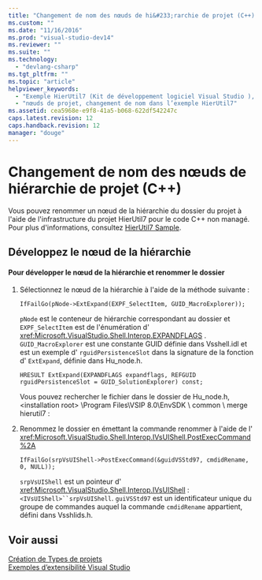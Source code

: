 ```yaml
---
title: "Changement de nom des nœuds de hi&#233;rarchie de projet (C++) | Microsoft Docs"
ms.custom: ""
ms.date: "11/16/2016"
ms.prod: "visual-studio-dev14"
ms.reviewer: ""
ms.suite: ""
ms.technology: 
  - "devlang-csharp"
ms.tgt_pltfrm: ""
ms.topic: "article"
helpviewer_keywords: 
  - "Exemple HierUtil7 (Kit de développement logiciel Visual Studio ), changement de nom des nœuds de projet"
  - "nœuds de projet, changement de nom dans l’exemple HierUtil7"
ms.assetid: cea5968e-e9f8-41a5-b068-622df542247c
caps.latest.revision: 12
caps.handback.revision: 12
manager: "douge"
---
```

# Changement de nom des nœuds de hi&#233;rarchie de projet (C++)
Vous pouvez renommer un nœud de la hiérarchie du dossier du projet à l'aide de l'infrastructure du projet HierUtil7 pour le code C\+\+ non managé.  Pour plus d'informations, consultez [HierUtil7 Sample](http://msdn.microsoft.com/fr-fr/29c15184-a70c-4813-86c2-fb1d47442d11).  
  
## Développez le nœud de la hiérarchie  
  
#### Pour développer le nœud de la hiérarchie et renommer le dossier  
  
1.  Sélectionnez le nœud de la hiérarchie à l'aide de la méthode suivante :  
  
    ```  
    IfFailGo(pNode->ExtExpand(EXPF_SelectItem, GUID_MacroExplorer));  
    ```  
  
     `pNode` est le conteneur de hiérarchie correspondant au dossier et `EXPF_SelectItem` est de l'énumération d' <xref:Microsoft.VisualStudio.Shell.Interop.EXPANDFLAGS> .  `GUID_MacroExplorer` est une constante GUID définie dans Vsshell.idl et est un exemple d' `rguidPersistenceSlot` dans la signature de la fonction d' `ExtExpand`, définie dans Hu\_node.h.  
  
    ```  
    HRESULT ExtExpand(EXPANDFLAGS expandflags, REFGUID rguidPersistenceSlot = GUID_SolutionExplorer) const;  
    ```  
  
     Vous pouvez rechercher le fichier dans le dossier de Hu\_node.h, \<installation root\> \\Program Files\\VSIP 8.0\\EnvSDK \\ common \\ merge hierutil7 :  
  
2.  Renommez le dossier en émettant la commande renommer à l'aide de l' <xref:Microsoft.VisualStudio.Shell.Interop.IVsUIShell.PostExecCommand%2A>  
  
    ```  
    IfFailGo(srpVsUIShell->PostExecCommand(&guidVSStd97, cmdidRename, 0, NULL));  
    ```  
  
     `srpVsUIShell` est un pointeur d' <xref:Microsoft.VisualStudio.Shell.Interop.IVsUIShell> : `<IVsUIShell>``srpVsUIShell`.  `guiVSStd97` est un identificateur unique du groupe de commandes auquel la commande `cmdidRename` appartient, défini dans Vsshlids.h.  
  
## Voir aussi  
 [Création de Types de projets](../extensibility/internals/creating-project-types.md)   
 [Exemples d’extensibilité Visual Studio](../misc/vssdk-samples.md)